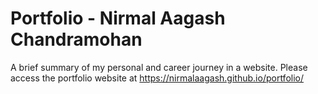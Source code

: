 # Portfolio - Nirmal Aagash Chandramohan

A brief summary of my personal and career journey in a website. Please access the portfolio website at https://nirmalaagash.github.io/portfolio/
